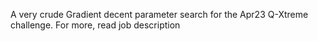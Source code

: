 A very crude Gradient decent parameter search for the Apr23 Q-Xtreme challenge. For more, read job description


